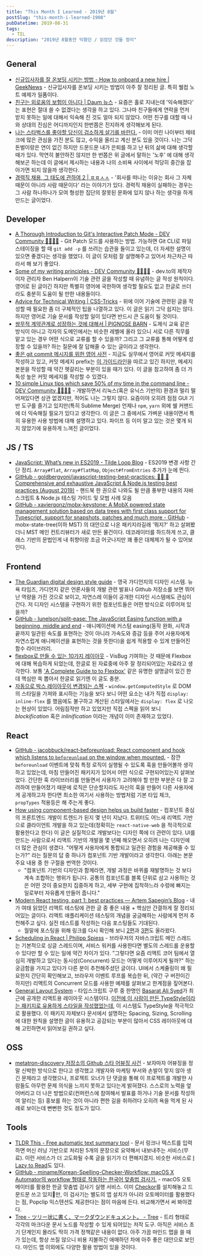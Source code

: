 ```yaml
---
title: "This Month I Learned - 2019년 8월"
postSlug: "this-month-i-learned-1908"
pubDatetime: 2019-08-31
tags:
  - TIL
description: "2019년 8월동안 익혔던 / 읽었던 것들 정리"
---
```


## General

- [신규입사자를 잘 온보딩 시키는 방법 - How to onboard a new hire | GeekNews](https://news.hada.io/topic?id=233) - 신규입사자를 온보딩 시키는 방법이 아주 잘 정리된 글. 특히 웰컴 노트 예제가 일품이다.
- [친구는 외로움의 보험이 아니다 | Daum 뉴스](https://news.v.daum.net/v/20190825091611561) - 요즘은 홀로 지내는데 '익숙해졌다' 는 표현은 절대 쓸 수 없겠다는 생각을 하고 있다. 그나마 친구들에게 연락을 먼저 받지 못하는 일에 대해서 익숙해 진 것도 얼마 되지 않았다. 어떤 친구를 대할 때 나와 상대의 진심은 어디까지인지 한번쯤은 진지하게 생각해보게 된다.
- [나는 스타벅스를 좋아할 당신이 검소하게 살기를 바란다.](https://brunch.co.kr/@sandcocktail/77) - 이미 어린 나이부터 제테크에 많은 관심을 가진 분도 많고, 수익을 올리고 계신 분도 있을 것이다. 나는 그닥 돈벌이랑은 연이 없긴 하지만 드문드문 내가 은퇴를 하고 난 뒤의 삶에 대해 생각할 때가 있다. 막연히 불안하진 않지만 한 번쯤은 위 글에서 말하는 '노후' 에 대해 생각해보곤 하는데 이 글에서 제시하는 내용과 나의 소비욕 사이에서 적당히 중간을 잡아가면 되지 않을까 생각한다.
- [경력직 채용, 그 태도에 관하여 2 | ㅍㅍㅅㅅ](https://ppss.kr/archives/158806) - '회사를 떠나는 이유는 회사 그 자체 때문이 아니라 사람 때문이다' 라는 이야기가 있다. 경력직 채용이 실패하는 경우는 그 사람 하나하나가 모여 형성한 집단의 잘못된 문화에 있지 않나 하는 생각을 하게 만드는 글이었다.

## Developer

- [A Thorough Introduction to Git's Interactive Patch Mode - DEV Community 👩‍💻👨‍💻](https://dev.to/krnsk0/a-thorough-introduction-to-git-s-interactive-patch-mode-4bl6) - Git Patch 모드를 사용하는 방법. 가능하면 Git CLI로 파일 스테이징을 할 때 `git add -p` 를 쓰려는 습관을 들이고 있는데, 더 자세한 설명이 있으면 좋겠다는 생각을 했었다. 이 글이 모처럼 잘 설명해주고 있어서 차근차근 따라서 해 보기 좋았다.
- [Some of my writing principles - DEV Community 👩‍💻👨‍💻](https://dev.to/ben/some-of-my-writing-principles-k4e) - dev.to의 제작자이자 관리자 Ben Halpern이 기술 관련 글을 작성할 때 유념하는 글 작성 원칙이다. 영어로 된 글이긴 하지만 특별히 영어에 국한하여 생각할 필요도 없고 한글로 쓰더라도 충분히 도움이 될 만한 내용들이다.
- [Advice for Technical Writing | CSS-Tricks](https://css-tricks.com/advice-for-technical-writing/) - 위에 이어 기술에 관련된 글을 작성할 때 필요한 좀 더 구체적인 팁을 나열하고 있다. 이 글은 읽기 그닥 쉽지는 않다. 하지만 영어로 기술 문서를 작성할 일이 있다면 반드시 큰 도움이 될 것이다.
- [쌍무적 계약관계로 성장하는 것에 대해서 | PIGNOSE BARN](https://blog.pigno.se/post/186842352138/%EC%8C%8D%EB%AC%B4%EC%A0%81-%EA%B3%84%EC%95%BD%EA%B4%80%EA%B3%84%EB%A1%9C-%EC%84%B1%EC%9E%A5%ED%95%98%EB%8A%94-%EA%B2%83%EC%97%90-%EB%8C%80%ED%95%B4%EC%84%9C) - 도제식 교육 같은 방식이 아니고 각자의 도메인에서는 비슷한 레벨에 올라 있으니 서로 다른 직무를 맡고 있는 경우 어떤 식으로 교류를 할 수 있을까? 그리고 그 교류를 통해 어떻게 성장할 수 있을까? 하는 질문에 잘 답해줄 수 있는 글이라고 생각한다.
- [좋은 git commit 메시지를 위한 영어 사전](https://blog.ull.im/engineering/2019/03/10/logs-on-git.html) - 지금도 실무에서 영어로 커밋 메세지를 작성하고 있고, 커밋 메세지 prefix는 [이 가이드라인](https://github.com/angular/angular/blob/master/CONTRIBUTING.md#commit)을 따르고 있긴 하지만, 메세지 본문을 작성할 때 약간 헷갈리는 부분이 있을 때가 있다. 이 글을 참고하여 좀 더 가독성 높은 커밋 메세지를 작성할 수 있겠다.
- [10 simple Linux tips which save 50% of my time in the command line - DEV Community 👩‍💻👨‍💻](https://dev.to/javinpaul/10-simple-linux-tips-which-save-50-of-my-time-in-the-command-line-4moo) - 개발하면서 리눅스(혹은 유닉스 기반의) 환경과 멀리 떨어져있다면 상관 없겠지만, 적어도 나는 그렇지 않다. 요즘이야 오히려 점점 GUI 기반 도구를 즐기고 있지만(특히 Sublime Merge) 언제나 `npm`, `yarn` 외에 쉘 커맨드에 더 익숙해질 필요가 있다고 생각한다. 이 글은 그 중에서도 가벼운 내용이면서 특히 유용한 사용 방법에 대해 설명하고 있다. 파이프 등 이미 알고 있는 것은 몇개 되지 않았기에 유용하게 느껴진 글이었다.

## JS / TS

- [JavaScript: What’s new in ES2019 - Tilde Loop Blog](https://blog.tildeloop.com/posts/javascript-what%E2%80%99s-new-in-es2019) - ES2019 변경 사항 간단 정리. `Array#flat`, `Array#flatMap`, `Object#fromEntries` 추가가 눈에 띈다.
- [GitHub - goldbergyoni/javascript-testing-best-practices: 📗🌐 🚢 Comprehensive and exhaustive JavaScript & Node.js testing best practices (August 2019)](https://github.com/goldbergyoni/javascript-testing-best-practices) - 핸드북 한 권으로 나와도 될 만큼 풍부한 내용의 자바스크립트 & Node.js 테스팅 가이드 및 모범 사례 모음
- [GitHub - xaviergonz/mobx-keystone: A MobX powered state management solution based on data trees with first class support for Typescript, support for snapshots, patches and much more - GitHub](https://github.com/xaviergonz/mobx-keystone) - mobx-state-tree(이하 MST) 의 대안으로 나온 패키지라길래 '뭐지?' 하고 살펴봤더니 MST 메인 컨트리뷰터가 새로 만든 물건이다. 데코레이터를 하드하게 쓰고, 클래스 기반의 문법인게 내 취향이랑 조금 어긋나지만 꽤 좋은 대체제가 될 수 있어보인다.

## Frontend

- [The Guardian digital design style guide](https://design.theguardian.com) - 영국 가디언지의 디자인 시스템. 뉴욕 타임즈, 가디언지 같은 언론사들의 개발 관련 발표나 Github 저장소를 보면 뛰어난 역량을 가진 것으로 보이고, 자연스레 이들이 공개한 디자인 시스템에도 관심이 간다. 저 디자인 시스템을 구현하기 위한 컴포넌트들은 어떤 방식으로 이루어져 있을까?
- [GitHub - lunelson/split-ease: The JavaScript Easing function with a beginning, middle and end](https://github.com/lunelson/split-ease) - 애니메이션에 커스텀 easing(동작 완화, 시작과 끝까지 일관된 속도를 표현하는 것이 아니라 가속도와 증감 등을 주어 사용자에게 자연스럽게 애니메이션을 표현하는 것을 뜻한다)을 쉽게 적용할 수 있게 만들어진 함수 라이브러리.
- [flexbox로 만들 수 있는 10가지 레이아웃](https://d2.naver.com/helloworld/8540176) - VisBug 기여하는 것 때문에 Flexbox에 대해 복습하게 되었는데, 한글로 된 자료중에 아주 잘 정리되어있는 자료라고 생각한다. 보통 ['A Complete Guide to to Flexbox'](https://css-tricks.com/snippets/css/a-guide-to-flexbox/) 같은 유명한 설명글이 있긴 한데 핵심만 쏙 뽑아서 한글로 읽기엔 이 글도 충분.
- [자동으로 박스 레이아웃이 변경되는 스펙](https://www.w3.org/TR/css-display-3/#transformations) - `window.getComputedStyle` 로 DOM의 스타일을 가져와 표시하는 기능을 보다 보니 어떤 요소는 내가 직접 `display: inline-flex` 를 했음에도 불구하고 계산된 스타일에서는 `display: flex` 로 나오는 현상이 있었다. 어림짐작만 하고 있었지만 직접 스펙을 읽어 보니 _blockification_ 혹은 _inlinification_ 이라는 개념이 이미 존재하고 있었다.

## React

- [GitHub - jacobbuck/react-beforeunload: React component and hook which listens to `beforeunload` on the window when mounted.](https://github.com/jacobbuck/react-beforeunload) - 잠깐 `beforeunload` 이벤트에 맞춰 특정 로직이 실행될 수 있도록 훅을 만들어볼까 생각하고 있었는데, 마침 만들어진 패키지가 있어서 어떤 식으로 구현되어있는지 살펴보았다. 간단한 훅 라이브러리를 만들면서 사용자가 고려해야 할 만한 부분은 다 잘 고려하여 만들어졌기 때문에 로직은 단순할지라도 자신의 훅을 만들어 다른 사용자에게 공개하고자 한다면 최소한 여기서 사용하는 방법처럼 기본 타입 체크, `propTypes` 적용등은 해 주는게 좋다.
- [How using component-based design helps us build faster](https://blog.twitter.com/engineering/en_us/topics/infrastructure/2019/buildingfasterwithcomponents.html) - 컴포넌트 중심의 프론트엔드 개발이 트렌드가 된지 몇 년이 지났다. 트위터도 어느새 리액트 기반으로 클라이언트 개발을 하고 있는데(정확히는 `react-native-web` 을 적극적으로 활용한다고 한다) 이 글은 실질적으로 개발보다는 디자인 쪽에 더 관련이 있다. UI를 만드는 사람으로서 리액트 기반의 개발을 몇 년째 해오면서 오히려 나는 디자인에 더 많은 관심이 생겼다. "어떻게 사용자에게 통합되고 일관된 경험을 제공해줄 수 있는가?" 라는 질문의 답 중 하나가 컴포넌트 기반 개발이라고 생각한다. 아래는 본문 주요 내용 중 한 구절을 번역한 것이다.
  - "컴포넌트 기반의 디자인과 함께라면, 개발 과정은 바퀴를 재발명하는 것 보다 계속 조합하는 행위가 됩니다. 공통의 컴포넌트를 블록 단위로 삼고 사용하는 것은 어떤 것이 중요한지 집중하게 하고, 세부 구현에 집착하느라 수렁에 빠지는 일로부터 자유롭게 만들어 줍니다."
- [Modern React testing, part 1: best practices — Artem Sapegin’s Blog](https://blog.sapegin.me/all/react-testing-1-best-practices/) - 내가 여태 읽었던 리액트 테스팅에 관한 글 중 좋은 내용 + 핵심만 간결하게 잘 정리되어있는 글이다. 리액트 애플리케이션 테스팅의 개념을 궁금해하는 사람에게 먼저 추천해주고 싶다. 실전 테스트를 작성하는 다음 포스팅들도 기대된다.
  - 월말에 포스팅을 위해 링크를 다시 확인해 보니 [2편](https://blog.sapegin.me/all/react-testing-2-jest-and-enzyme/)과 [3편](https://blog.sapegin.me/all/react-testing-3-jest-and-react-testing-library/)도 올라왔다.
- [Scheduling in React | Philipp Spiess](https://philippspiess.com/scheduling-in-react/) - 브라우저의 자바스크립트 메인 스레드는 기본적으로 싱글 스레드이며, 서비스 워커를 사용한다면 별도의 스레드를 운용할 수 있다만 할 수 있는 일에 약간 차이가 있다. "그렇다면 요즘 리액트 코어 팀에서 열심히 개발하고 있다는 동시성(Concurrent) 모드는 어떻게 이루어지게 될까?" 하는 궁금함을 가지고 있다가 다른 분이 추천해주셨던 글이다. UI에서 스케쥴링이 왜 필요한지 간단히 확인해보고, 브라우저 이벤트 루프를 복습한 뒤, (약간 구 버전이긴 하지만) 리액트의 Concurrent 모드를 사용한 예제를 살펴보고 한계점을 짚어본다.
- [General Layout System](https://basarat.com/gls/) - 타입스크립트 구루 중 한명인 [Basarat Ali Syed](https://github.com/basarat)가 최근에 공개한 리액트용 레이아웃 시스템이다. [이전에 이 사람이 만든 TypeStyle이라는 패키지로 유용하게 스타일을 작성했었는데](https://rinae.dev/posts/typestyle-basic), 이 시스템도 TypeStyle을 적극적으로 활용했다. 이 패키지 자체보다 문서에서 설명하는 Spacing, Sizing, Scrolling 에 대한 원칙을 설명한 글이 유용하고 공감되는 부분이 많아서 CSS 레이아웃에 대해 고민하면서 읽어보길 권하고 싶다.

## OSS

- [metatron-discovery 저장소의 Github 스타 어뷰징 사건](https://github.com/metatron-app/metatron-discovery/issues/2405) - 보자마자 어뷰징을 정말 신박한 방식으로 한다고 생각했고 개발자와 마케팅 부서와 손발이 맞지 않아 생긴 문제라고 생각했으나, 프로젝트 오너가 단 댓글을 통해 이 프로젝트를 개발한 사람들도 아무런 문제 의식을 느끼지 못하고 있다는게 밝혀졌다. 스스로의 노력을 엎어버리고 더 나은 방법으로(컨퍼런스에 참여해서 발표를 하거나 기술 문서를 작성하여 알리는 등) 홍보를 하는 것이 아니라 편한 길을 취하려다 오히려 욕을 먹게 된 사례로 보이는데 뻔뻔한 것도 정도가 있다.

## Tools

- [TLDR This - Free automatic text summary tool](https://tldr.hackeryogi.com/?ref=producthunt) - 문서 링크나 텍스트를 입력하면 머신 러닝 기반으로 처리된 5개의 문장으로 요약해서 내보내주는 서비스(무료). 이런 서비스가 더 고도화될 수록 글을 읽기가 더 편해지겠지. 비슷한 서비스로 [I Lazy to Read](https://ilazytoread.herokuapp.com/)도 있다.
- [GitHub - miname/Korean-Spelling-Checker-Workflow: macOS X Automator의 workflow 형태로 작동하는 한국어 맞춤법 검사기.](https://github.com/miname/Korean-Spelling-Checker-Workflow) - macOS 오토메이터를 활용한 한글 맞춤법 검사기 실행 서비스. 이미 [Checkor](https://apps.apple.com/kr/app/%EC%9A%B0%EB%A6%AC%EB%A7%90-%EB%A7%9E%EC%B6%A4%EB%B2%95-%EA%B2%80%EC%82%AC%EA%B8%B0-checkor-desktop/id1238750814?mt=12)를 설치해놓고 드문드문 쓰고 있지만, 이 검사기는 별도의 앱 설치가 아니라 오토메이터를 활용했다는 점, Popclip 익스텐션도 제공한다는 점이 마음에 든다. 비교해가면서 써 봐야겠다.
- [Tree - ツリー状に書く、マークダウンドキュメント。 - Tree](https://tree.md) - 트리 형태로 각각의 마크다운 문서 노드를 작성할 수 있게 되어있는 저작 도구. 아직은 서비스 초기 단계인지 몰라도 딱히 가격 정책같은 내용이 없다. 아주 가끔 마인드 맵을 쓸 때가 있는데, 항상 쓰질 않으니 비용 지불하긴 애매하던 차에 아주 좋은 대안으로 보인다. 마인드 맵 이외에도 다양한 활용 방법이 있을 것이다.
